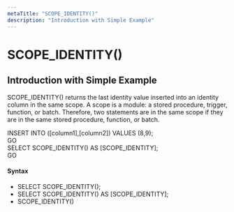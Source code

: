 ```yaml
---
metaTitle: "SCOPE_IDENTITY()"
description: "Introduction with Simple Example"
---
```


# SCOPE_IDENTITY()



## Introduction with Simple Example


SCOPE_IDENTITY() returns the last identity value inserted into an identity column in the same scope. A scope is a module: a stored procedure, trigger, function, or batch. Therefore, two statements are in the same scope if they are in the same stored procedure, function, or batch.

INSERT INTO  ([column1],[column2]) VALUES (8,9);<br />
GO<br />
SELECT SCOPE_IDENTITY() AS [SCOPE_IDENTITY];<br />
GO



#### Syntax


- SELECT SCOPE_IDENTITY();
- SELECT SCOPE_IDENTITY() AS [SCOPE_IDENTITY];
- SCOPE_IDENTITY()

